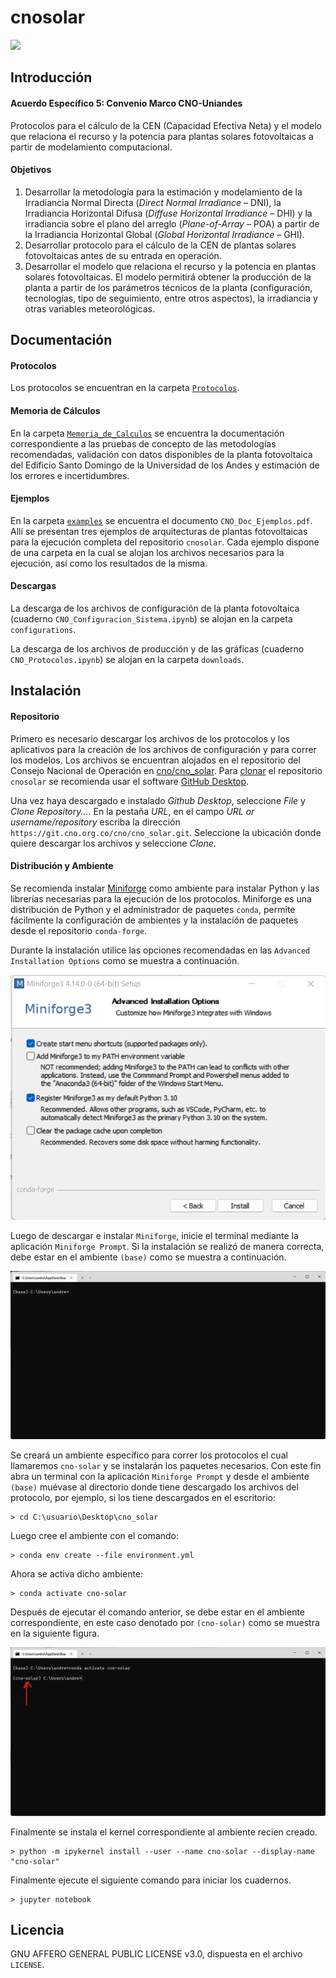 # cnosolar

<img src='./Protocolos/Uniandes-CNO2.png' width='500' />
 
## Introducción

#### Acuerdo Específico 5: Convenio Marco CNO-Uniandes

Protocolos para el cálculo de la CEN (Capacidad Efectiva Neta) y el modelo que relaciona el recurso y la potencia para plantas solares fotovoltaicas a partir de modelamiento computacional.

#### Objetivos

1. Desarrollar la metodología para la estimación y modelamiento de la Irradiancia Normal Directa (*Direct Normal Irradiance* – DNI), la Irradiancia Horizontal Difusa (*Diffuse Horizontal Irradiance* – DHI) y la irradiancia sobre el plano del arreglo (*Plane-of-Array* – POA) a partir de la Irradiancia Horizontal Global (*Global Horizontal Irradiance* – GHI).
2. Desarrollar protocolo para el cálculo de la CEN de plantas solares fotovoltaicas antes de su entrada en operación.
3. Desarrollar el modelo que relaciona el recurso y la potencia en plantas solares fotovoltaicas. El modelo permitirá obtener la producción de la planta a partir de los parámetros técnicos de la planta (configuración, tecnologías, tipo de seguimiento, entre otros aspectos), la irradiancia y otras variables meteorológicas.

## Documentación

#### Protocolos
Los protocolos se encuentran en la carpeta [`Protocolos`](https://git.cno.org.co/cno/cno_solar/-/tree/main/Protocolos). 

#### Memoria de Cálculos
En la carpeta [`Memoria_de_Calculos`](https://git.cno.org.co/cno/cno_solar/-/tree/main/Memoria_de_Calculos) se encuentra la documentación correspondiente a las pruebas de concepto de las metodologías recomendadas, validación con datos disponibles de la planta fotovoltaica del Edificio Santo Domingo de la Universidad de los Andes y estimación de los errores e incertidumbres.

#### Ejemplos
En la carpeta [`examples`](https://git.cno.org.co/cno/cno_solar/-/tree/main/examples) se encuentra el documento `CNO_Doc_Ejemplos.pdf`. Allí se presentan tres ejemplos de arquitecturas de plantas fotovoltaicas para la ejecución completa del repositorio `cnosolar`. Cada ejemplo dispone de una carpeta en la cual se alojan los archivos necesarios para la ejecución, así como los resultados de la misma.

#### Descargas
La descarga de los archivos de configuración de la planta fotovoltaica (cuaderno `CNO_Configuracion_Sistema.ipynb`) se alojan en la carpeta `configurations`. 

La descarga de los archivos de producción y de las gráficas (cuaderno `CNO_Protocolos.ipynb`) se alojan en la carpeta `downloads`.

## Instalación

#### Repositorio

Primero es necesario descargar los archivos de los protocolos y los aplicativos para la creación de los archivos de configuración y para correr los modelos. Los archivos se encuentran alojados en el repositorio del Consejo Nacional de Operación en [cno/cno_solar](https://git.cno.org.co/cno/cno_solar). Para [clonar](https://docs.github.com/es/repositories/creating-and-managing-repositories/cloning-a-repository) el repositorio `cnosolar` se recomienda usar el software [GitHub Desktop](https://desktop.github.com/). 

Una vez haya descargado e instalado *Github Desktop*, seleccione *File* y *Clone Repository...*. En la pestaña *URL*, en el campo *URL or username/repository* escriba la dirección `https://git.cno.org.co/cno/cno_solar.git`. Seleccione la ubicación donde quiere descargar los archivos y seleccione *Clone*. 

#### Distribución y Ambiente

Se recomienda instalar [Miniforge](https://github.com/conda-forge/miniforge) como ambiente para instalar Python y las librerías necesarias para la ejecución de los protocolos. Miniforge es una distribución de Python y el administrador de paquetes `conda`, permite fácilmente la configuración de ambientes y la instalación de paquetes desde el repositorio `conda-forge`.

Durante la instalación utilice las opciones recomendadas en las `Advanced Installation Options` como se muestra a continuación.

![conda-forge/miniforge](images/conda-forge.png)

Luego de descargar e instalar `Miniforge`, inicie el terminal mediante la aplicación `Miniforge Prompt`. Si la instalación se realizó de manera correcta, debe estar en el ambiente `(base)` como se muestra a continuación. 

![base-env](images/base-env.png)

Se creará un ambiente específico para correr los protocolos el cual llamaremos `cno-solar` y se instalarán los paquetes necesarios. Con este fin abra un terminal con la aplicación `Miniforge Prompt` y desde el ambiente `(base)` muévase al directorio donde tiene descargado los archivos del protocolo, por ejemplo, si los tiene descargados en el escritorio:

```terminal
> cd C:\usuario\Desktop\cno_solar
```

Luego cree el ambiente con el comando:

```terminal
> conda env create --file environment.yml
```
Ahora se activa dicho ambiente:

```terminal
> conda activate cno-solar
```

Después de ejecutar el comando anterior, se debe estar en el ambiente correspondiente, en este caso denotado por `(cno-solar)` como se muestra en la siguiente figura.

![cno-solar-env](images/cno-solar-env.png)

Finalmente se instala el kernel correspondiente al ambiente recien creado.

```terminal
> python -m ipykernel install --user --name cno-solar --display-name "cno-solar"
```

Finalmente ejecute el siguiente comando para iniciar los cuadernos. 

```terminal
> jupyter notebook
```

## Licencia

GNU AFFERO GENERAL PUBLIC LICENSE v3.0, dispuesta en el archivo `LICENSE`.
